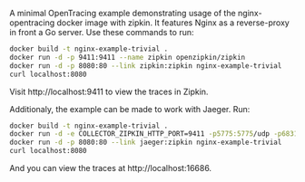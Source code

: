 A minimal OpenTracing example demonstrating usage of the nginx-opentracing
docker image with zipkin. It features Nginx as a reverse-proxy in front a Go
server. Use these commands to run:
```bash
docker build -t nginx-example-trivial .
docker run -d -p 9411:9411 --name zipkin openzipkin/zipkin
docker run -d -p 8080:80 --link zipkin:zipkin nginx-example-trivial
curl localhost:8080
```
Visit http://localhost:9411 to view the traces in Zipkin.

Additionaly, the example can be made to work with Jaeger. Run:
```bash
docker build -t nginx-example-trivial .
docker run -d -e COLLECTOR_ZIPKIN_HTTP_PORT=9411 -p5775:5775/udp -p6831:6831/udp -p6832:6832/udp -p5778:5778 -p16686:16686 -p14268:14268 -p9411:9411 --name jaeger jaegertracing/all-in-one:latest
docker run -d -p 8080:80 --link jaeger:zipkin nginx-example-trivial
curl localhost:8080
```
And you can view the traces at http://localhost:16686.
